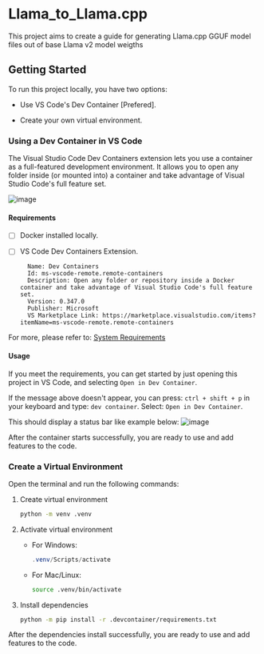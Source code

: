 # Llama_to_Llama.cpp

This project aims to create a guide for generating Llama.cpp GGUF model files out of base Llama v2 model weigths

## Getting Started

To run this project locally, you have two options:

- Use VS Code's Dev Container [Prefered].

- Create your own virtual environment.

### Using a Dev Container in VS Code

The Visual Studio Code Dev Containers extension lets you use a container as a full-featured development environment. It allows you to open any folder inside (or mounted into) a container and take advantage of Visual Studio Code's full feature set.

![image](https://code.visualstudio.com/assets/docs/devcontainers/containers/architecture-containers.png)

#### Requirements

- [ ] Docker installed locally.
- [ ] VS Code Dev Containers Extension.

        Name: Dev Containers
        Id: ms-vscode-remote.remote-containers
        Description: Open any folder or repository inside a Docker container and take advantage of Visual Studio Code's full feature set.
        Version: 0.347.0
        Publisher: Microsoft
        VS Marketplace Link: https://marketplace.visualstudio.com/items?itemName=ms-vscode-remote.remote-containers

For more, please refer to: [System Requirements](https://code.visualstudio.com/docs/devcontainers/containers#_system-requirements)

#### Usage

If you meet the requirements, you can get started by just opening this project in VS Code, and selecting `Open in Dev Container`.

If the message above doesn't appear, you can press: `ctrl + shift + p` in your keyboard and type: `dev container`.
Select: `Open in Dev Container`.

This should display a status bar like example below:
![image](https://code.visualstudio.com/assets/docs/devcontainers/containers/dev-container-progress.png)

After the container starts successfully, you are ready to use and add features to the code.

### Create a Virtual Environment

Open the terminal and run the following commands:

1. Create virtual environment

    ```bash
    python -m venv .venv
    ```

2. Activate virtual environment

    - For Windows:

        ```powershell
        .venv/Scripts/activate
        ```

    - For Mac/Linux:

        ```bash
        source .venv/bin/activate
        ```

3. Install dependencies

    ```bash
    python -m pip install -r .devcontainer/requirements.txt
    ```

After the dependencies install successfully, you are ready to use and add features to the code.